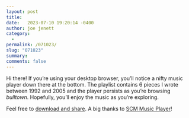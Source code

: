 ```yaml
---
layout: post
title:  
date:   2023-07-10 19:20:14 -0400
author: joe jenett
category:
  -  
permalink: /071023/
slug: "071023"
summary: 
comments: false
---
```

<p>Hi there! If you’re using your desktop browser, you’ll notice a nifty music player down there at the bottom. The playlist contains 6 pieces I wrote between 1992 and 2005 and the player persists as you’re browsing <em>bulltown</em>. Hopefully, you’ll enjoy the music as you’re exploring.
</p>
<p>Feel free to <a href="https://joesblues.joejenett.com/">download and share</a>. A big thanks to <a href="https://www.scmplayer.net/">SCM Music Player</a>! </p>
<a href="https://brid.gy/publish/mastodon"></a>
